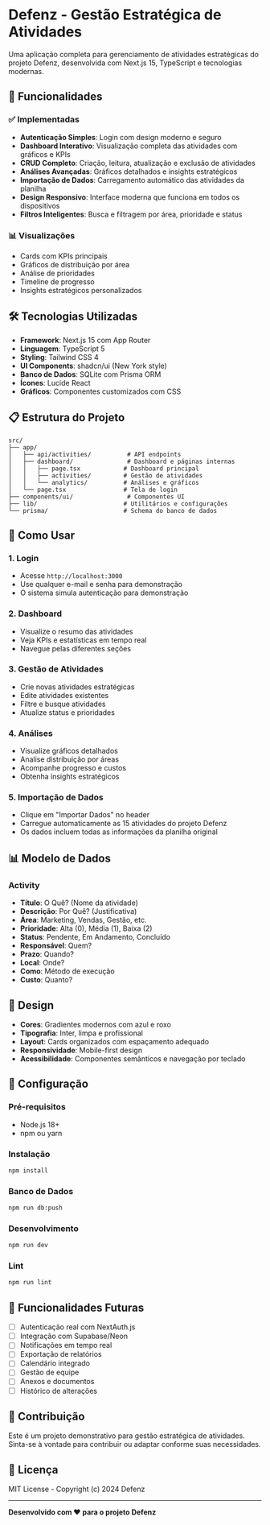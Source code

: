 # Defenz - Gestão Estratégica de Atividades

Uma aplicação completa para gerenciamento de atividades estratégicas do projeto Defenz, desenvolvida com Next.js 15, TypeScript e tecnologias modernas.

## 🚀 Funcionalidades

### ✅ Implementadas
- **Autenticação Simples**: Login com design moderno e seguro
- **Dashboard Interativo**: Visualização completa das atividades com gráficos e KPIs
- **CRUD Completo**: Criação, leitura, atualização e exclusão de atividades
- **Análises Avançadas**: Gráficos detalhados e insights estratégicos
- **Importação de Dados**: Carregamento automático das atividades da planilha
- **Design Responsivo**: Interface moderna que funciona em todos os dispositivos
- **Filtros Inteligentes**: Busca e filtragem por área, prioridade e status

### 📊 Visualizações
- Cards com KPIs principais
- Gráficos de distribuição por área
- Análise de prioridades
- Timeline de progresso
- Insights estratégicos personalizados

## 🛠️ Tecnologias Utilizadas

- **Framework**: Next.js 15 com App Router
- **Linguagem**: TypeScript 5
- **Styling**: Tailwind CSS 4
- **UI Components**: shadcn/ui (New York style)
- **Banco de Dados**: SQLite com Prisma ORM
- **Ícones**: Lucide React
- **Gráficos**: Componentes customizados com CSS

## 📋 Estrutura do Projeto

```
src/
├── app/
│   ├── api/activities/          # API endpoints
│   ├── dashboard/               # Dashboard e páginas internas
│   │   ├── page.tsx            # Dashboard principal
│   │   ├── activities/         # Gestão de atividades
│   │   └── analytics/          # Análises e gráficos
│   └── page.tsx                # Tela de login
├── components/ui/               # Componentes UI
├── lib/                        # Utilitários e configurações
└── prisma/                     # Schema do banco de dados
```

## 🎯 Como Usar

### 1. Login
- Acesse `http://localhost:3000`
- Use qualquer e-mail e senha para demonstração
- O sistema simula autenticação para demonstração

### 2. Dashboard
- Visualize o resumo das atividades
- Veja KPIs e estatísticas em tempo real
- Navegue pelas diferentes seções

### 3. Gestão de Atividades
- Crie novas atividades estratégicas
- Edite atividades existentes
- Filtre e busque atividades
- Atualize status e prioridades

### 4. Análises
- Visualize gráficos detalhados
- Analise distribuição por áreas
- Acompanhe progresso e custos
- Obtenha insights estratégicos

### 5. Importação de Dados
- Clique em "Importar Dados" no header
- Carregue automaticamente as 15 atividades do projeto Defenz
- Os dados incluem todas as informações da planilha original

## 📊 Modelo de Dados

### Activity
- **Título**: O Quê? (Nome da atividade)
- **Descrição**: Por Quê? (Justificativa)
- **Área**: Marketing, Vendas, Gestão, etc.
- **Prioridade**: Alta (0), Média (1), Baixa (2)
- **Status**: Pendente, Em Andamento, Concluído
- **Responsável**: Quem?
- **Prazo**: Quando?
- **Local**: Onde?
- **Como**: Método de execução
- **Custo**: Quanto?

## 🎨 Design

- **Cores**: Gradientes modernos com azul e roxo
- **Tipografia**: Inter, limpa e profissional
- **Layout**: Cards organizados com espaçamento adequado
- **Responsividade**: Mobile-first design
- **Acessibilidade**: Componentes semânticos e navegação por teclado

## 🔧 Configuração

### Pré-requisitos
- Node.js 18+
- npm ou yarn

### Instalação
```bash
npm install
```

### Banco de Dados
```bash
npm run db:push
```

### Desenvolvimento
```bash
npm run dev
```

### Lint
```bash
npm run lint
```

## 📱 Funcionalidades Futuras

- [ ] Autenticação real com NextAuth.js
- [ ] Integração com Supabase/Neon
- [ ] Notificações em tempo real
- [ ] Exportação de relatórios
- [ ] Calendário integrado
- [ ] Gestão de equipe
- [ ] Anexos e documentos
- [ ] Histórico de alterações

## 🤝 Contribuição

Este é um projeto demonstrativo para gestão estratégica de atividades. Sinta-se à vontade para contribuir ou adaptar conforme suas necessidades.

## 📄 Licença

MIT License - Copyright (c) 2024 Defenz

---

**Desenvolvido com ❤️ para o projeto Defenz**